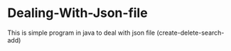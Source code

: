 # Dealing-With-Json-file
This is simple program in java to deal with json file (create-delete-search-add) 
